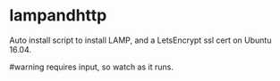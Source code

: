 # lampandhttp
Auto install script to install LAMP, and a LetsEncrypt ssl cert on Ubuntu 16.04.

#warning
requires input, so watch as it runs.
